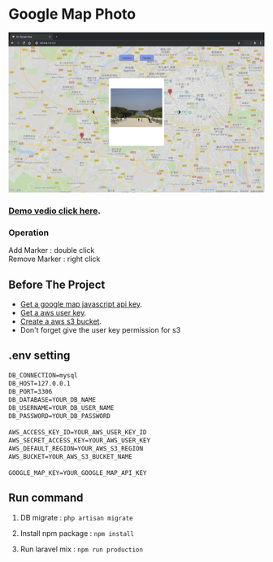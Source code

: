 Google Map Photo
===========================
<a href="https://youtu.be/6GwlfX6fTrE"><img src="./public/img/thumbnails.png"></a>  
### [Demo vedio click here](https://youtu.be/6GwlfX6fTrE).

### Operation
Add Marker : double click  
Remove Marker : right click

## Before The Project

- [Get a google map javascript api key](https://cloud.google.com/maps-platform).
- [Get a aws user key](https://console.aws.amazon.com/iam/home#/home).
- [Create a aws s3 bucket](https://s3.console.aws.amazon.com/s3/home).
- Don't forget give the user key permission for s3

## .env setting
```
DB_CONNECTION=mysql
DB_HOST=127.0.0.1
DB_PORT=3306
DB_DATABASE=YOUR_DB_NAME
DB_USERNAME=YOUR_DB_USER_NAME
DB_PASSWORD=YOUR_DB_PASSWORD

AWS_ACCESS_KEY_ID=YOUR_AWS_USER_KEY_ID
AWS_SECRET_ACCESS_KEY=YOUR_AWS_USER_KEY
AWS_DEFAULT_REGION=YOUR_AWS_S3_REGION
AWS_BUCKET=YOUR_AWS_S3_BUCKET_NAME

GOOGLE_MAP_KEY=YOUR_GOOGLE_MAP_API_KEY
```

## Run command

1. DB migrate : ``` php artisan migrate ```

2. Install npm package : ``` npm install ```

3. Run laravel mix : ``` npm run production ```

